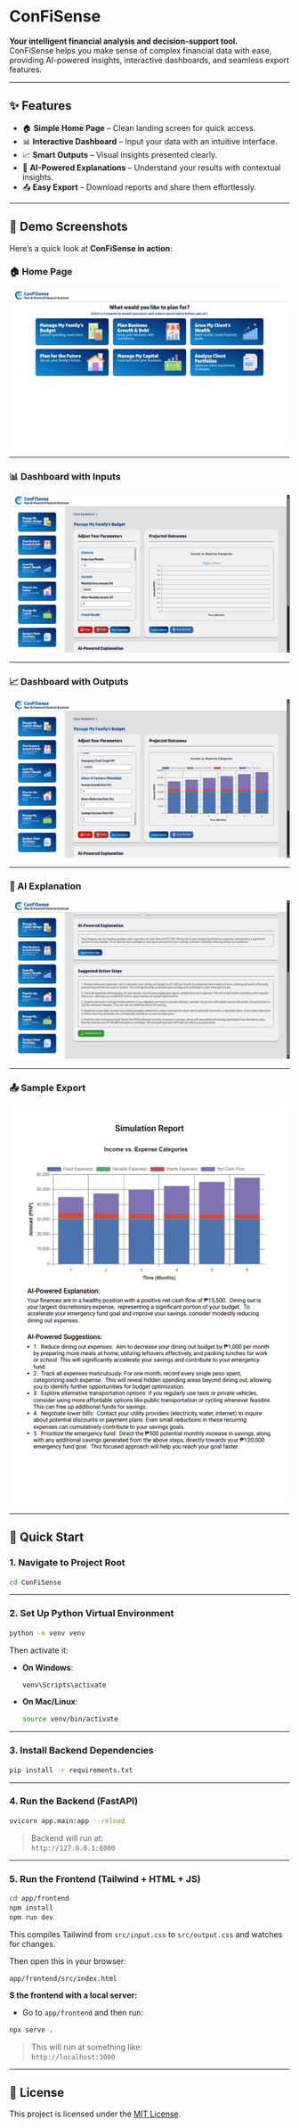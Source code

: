 # ConFiSense

**Your intelligent financial analysis and decision-support tool.**  
ConFiSense helps you make sense of complex financial data with ease, providing AI-powered insights, interactive dashboards, and seamless export features.

---

## ✨ Features

- 🏠 **Simple Home Page** – Clean landing screen for quick access.
- 📊 **Interactive Dashboard** – Input your data with an intuitive interface.
- 📈 **Smart Outputs** – Visual insights presented clearly.
- 🤖 **AI-Powered Explanations** – Understand your results with contextual insights.
- 📤 **Easy Export** – Download reports and share them effortlessly.

---

## 📸 Demo Screenshots

Here’s a quick look at **ConFiSense in action**:  

### 🏠 Home Page  
![Home Page](demo_screenshots/home-page.png)  

---

### 📊 Dashboard with Inputs  
![Dashboard with Inputs](demo_screenshots/dashboard-Winputs.png)  

---

### 📈 Dashboard with Outputs  
![Dashboard with Outputs](demo_screenshots/dashboard-Woutputs.png)  

---

### 🤖 AI Explanation  
![AI Explanation](demo_screenshots/dashboard-AIexplanation.png)  

---

### 📤 Sample Export  
![Sample Export](demo_screenshots/sample-export.png)  

---

## 🚀 Quick Start

### 1. Navigate to Project Root

```bash
cd ConFiSense
```

---

### 2. Set Up Python Virtual Environment

```bash
python -m venv venv
```

Then activate it:

- **On Windows**:

    ```bash
    venv\Scripts\activate
    ```

- **On Mac/Linux**:

    ```bash
    source venv/bin/activate
    ```


---

### 3. Install Backend Dependencies

```bash
pip install -r requirements.txt
```

---

### 4. Run the Backend (FastAPI)

```bash
uvicorn app.main:app --reload
```

> Backend will run at:  
> `http://127.0.0.1:8000`

---

### 5. Run the Frontend (Tailwind + HTML + JS)

```bash
cd app/frontend
npm install
npm run dev
```

This compiles Tailwind from `src/input.css` to `src/output.css` and watches for changes.

Then open this in your browser:

```
app/frontend/src/index.html
```

**S the frontend with a local server:**

- Go to `app/frontend` and then run:

```bash
npx serve .
```

> This will run at something like:  
> `http://localhost:3000`

---

## 📌 License
This project is licensed under the [MIT License](LICENSE).
